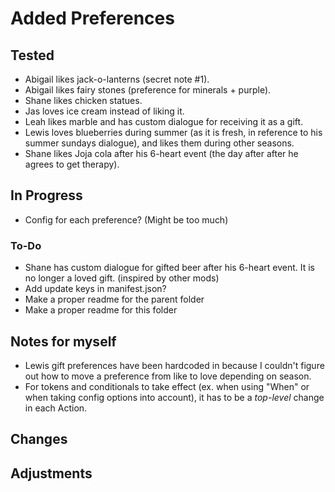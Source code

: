 # Added Preferences 

## Tested 
- Abigail likes jack-o-lanterns (secret note #1). 
- Abigail likes fairy stones (preference for minerals + purple). 
- Shane likes chicken statues.
- Jas loves ice cream instead of liking it.
- Leah likes marble and has custom dialogue for receiving it as a gift. 
- Lewis loves blueberries during summer (as it is fresh, in reference to his summer sundays dialogue), and likes them during other seasons.
- Shane likes Joja cola after his 6-heart event (the day after after he agrees to get therapy). 

## In Progress 
- Config for each preference? (Might be too much)

### To-Do  
- Shane has custom dialogue for gifted beer after his 6-heart event. It is no longer a loved gift. (inspired by other mods)
- Add update keys in manifest.json? 
- Make a proper readme for the parent folder 
- Make a proper readme for this folder 

## Notes for myself 
- Lewis gift preferences have been hardcoded in because I couldn't figure out how to move a preference from like to love depending on season. 
- For tokens and conditionals to take effect (ex. when using "When" or when taking config options into account), it has to be a _top-level_ change in each Action.  

## Changes 
## Adjustments 





